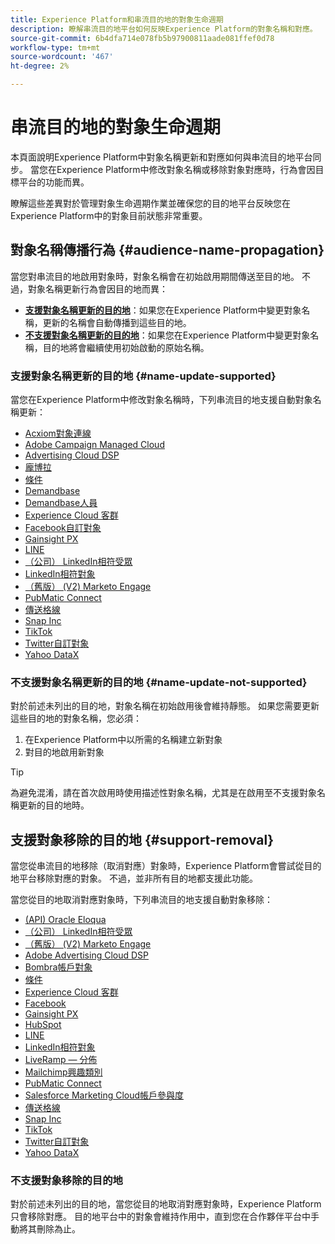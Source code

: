 ```yaml
---
title: Experience Platform和串流目的地的對象生命週期
description: 瞭解串流目的地平台如何反映Experience Platform的對象名稱和對應。
source-git-commit: 6b4dfa714e078fb5b97900811aade081ffef0d78
workflow-type: tm+mt
source-wordcount: '467'
ht-degree: 2%

---
```



# 串流目的地的對象生命週期

本頁面說明Experience Platform中對象名稱更新和對應如何與串流目的地平台同步。 當您在Experience Platform中修改對象名稱或移除對象對應時，行為會因目標平台的功能而異。

瞭解這些差異對於管理對象生命週期作業並確保您的目的地平台反映您在Experience Platform中的對象目前狀態非常重要。

## 對象名稱傳播行為 {#audience-name-propagation}

當您對串流目的地啟用對象時，對象名稱會在初始啟用期間傳送至目的地。 不過，對象名稱更新行為會因目的地而異：

* **[支援對象名稱更新的目的地](#name-update-supported)**：如果您在Experience Platform中變更對象名稱，更新的名稱會自動傳播到這些目的地。
* **[不支援對象名稱更新的目的地](#name-update-not-supported)**：如果您在Experience Platform中變更對象名稱，目的地將會繼續使用初始啟動的原始名稱。

### 支援對象名稱更新的目的地 {#name-update-supported}

當您在Experience Platform中修改對象名稱時，下列串流目的地支援自動對象名稱更新：

* [Acxiom對象連線](../catalog/advertising/acxiom-audience-connection.md)
* [Adobe Campaign Managed Cloud](../catalog/email-marketing/adobe-campaign-managed-services.md)
* [Advertising Cloud DSP](../catalog/advertising/adobe-advertising-cloud-connection.md)
* [龐博拉](../catalog/advertising/bombora.md)
* [條件](../catalog/advertising/criteo.md)
* [Demandbase](../catalog/advertising/demandbase.md)
* [Demandbase人員](../catalog/advertising/demandbase-people.md)
* [Experience Cloud 客群](../catalog/adobe/experience-cloud-audiences.md)
* [Facebook自訂對象](../catalog/social/facebook.md)
* [Gainsight PX](../catalog/analytics/gainsight-px.md)
* [LINE](../catalog/mobile-engagement/line.md)
* [（公司） LinkedIn相符受眾](../catalog/social/linkedin-b2b.md)
* [LinkedIn相符對象](../catalog/social/linkedin.md)
* [（舊版） (V2) Marketo Engage](../catalog/adobe/marketo-engage.md)
* [PubMatic Connect](../catalog/advertising/pubmatic.md)
* [傳送格線](../catalog/email-marketing/sendgrid.md)
* [Snap Inc](../catalog/advertising/snap-inc.md)
* [TikTok](../catalog/social/tiktok.md)
* [Twitter自訂對象](../catalog/social/twitter.md)
* [Yahoo DataX](../catalog/advertising/datax.md)

### 不支援對象名稱更新的目的地 {#name-update-not-supported}

對於前述未列出的目的地，對象名稱在初始啟用後會維持靜態。 如果您需要更新這些目的地的對象名稱，您必須：

1. 在Experience Platform中以所需的名稱建立新對象
2. 對目的地啟用新對象

>[!TIP]
>
>為避免混淆，請在首次啟用時使用描述性對象名稱，尤其是在啟用至不支援對象名稱更新的目的地時。

## 支援對象移除的目的地 {#support-removal}

當您從串流目的地移除（取消對應）對象時，Experience Platform會嘗試從目的地平台移除對應的對象。 不過，並非所有目的地都支援此功能。

當您從目的地取消對應對象時，下列串流目的地支援自動對象移除：

* [(API) Oracle Eloqua](../catalog/email-marketing/oracle-eloqua-api.md)
* [（公司） LinkedIn相符受眾](../catalog/social/linkedin-b2b.md)
* [（舊版） (V2) Marketo Engage](../catalog/adobe/marketo-engage.md)
* [Adobe Advertising Cloud DSP](../catalog/advertising/adobe-advertising-cloud-connection.md)
* [Bombra帳戶對象](../catalog/advertising/bombora.md)
* [條件](../catalog/advertising/criteo.md)
* [Experience Cloud 客群](../catalog/adobe/experience-cloud-audiences.md)
* [Facebook](../catalog/social/facebook.md)
* [Gainsight PX](../catalog/analytics/gainsight-px.md)
* [HubSpot](../catalog/crm/hubspot.md)
* [LINE](../catalog/mobile-engagement/line.md)
* [LinkedIn相符對象](../catalog/social/linkedin.md)
* [LiveRamp — 分佈](../catalog/advertising/liveramp-distribution.md)
* [Mailchimp興趣類別](../catalog/email-marketing/mailchimp-interest-categories.md)
* [PubMatic Connect](../catalog/advertising/pubmatic.md)
* [Salesforce Marketing Cloud帳戶參與度](../catalog/email-marketing/salesforce-marketing-cloud-account-engagement.md)
* [傳送格線](../catalog/email-marketing/sendgrid.md)
* [Snap Inc](../catalog/advertising/snap-inc.md)
* [TikTok](../catalog/social/tiktok.md)
* [Twitter自訂對象](../catalog/social/twitter.md)
* [Yahoo DataX](../catalog/advertising/datax.md)

### 不支援對象移除的目的地

對於前述未列出的目的地，當您從目的地取消對應對象時，Experience Platform只會移除對應。 目的地平台中的對象會維持作用中，直到您在合作夥伴平台中手動將其刪除為止。
